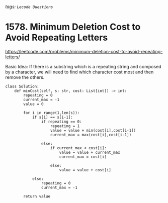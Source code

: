 ###### tags: `Lecode Questions`

# 1578. Minimum Deletion Cost to Avoid Repeating Letters

https://leetcode.com/problems/minimum-deletion-cost-to-avoid-repeating-letters/

Basic Idea: If there is a substring which is a repeating string and composed by a character, we will need to find which character cost most and then remove the others.


```python=
class Solution:
    def minCost(self, s: str, cost: List[int]) -> int:
        repeating = 0
        current_max = -1
        value = 0
        
        for i in range(1,len(s)):
            if s[i] == s[i-1]:
                if repeating == 0:
                    repeating = 1
                    value = value + min(cost[i],cost[i-1])
                    current_max = max(cost[i],cost[i-1])
                    
                else: 
                    if current_max < cost[i]:
                        value = value + current_max
                        current_max = cost[i]
                    
                    else: 
                        value = value + cost[i]
                        
            else:
                repeating = 0
                current_max = -1
                    
        return value
            
```